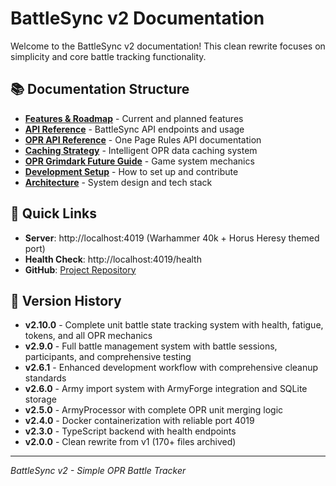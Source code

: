 # BattleSync v2 Documentation

Welcome to the BattleSync v2 documentation! This clean rewrite focuses on simplicity and core battle tracking functionality.

## 📚 Documentation Structure

- **[Features & Roadmap](features.md)** - Current and planned features
- **[API Reference](api.md)** - BattleSync API endpoints and usage  
- **[OPR API Reference](opr-api-reference.md)** - One Page Rules API documentation
- **[Caching Strategy](caching-strategy.md)** - Intelligent OPR data caching system
- **[OPR Grimdark Future Guide](opr-guide.md)** - Game system mechanics
- **[Development Setup](development.md)** - How to set up and contribute
- **[Architecture](architecture.md)** - System design and tech stack

## 🎯 Quick Links

- **Server**: http://localhost:4019 (Warhammer 40k + Horus Heresy themed port)
- **Health Check**: http://localhost:4019/health
- **GitHub**: [Project Repository](https://github.com/Majawat/battlesync)

## 🔄 Version History

- **v2.10.0** - Complete unit battle state tracking system with health, fatigue, tokens, and all OPR mechanics
- **v2.9.0** - Full battle management system with battle sessions, participants, and comprehensive testing
- **v2.6.1** - Enhanced development workflow with comprehensive cleanup standards  
- **v2.6.0** - Army import system with ArmyForge integration and SQLite storage
- **v2.5.0** - ArmyProcessor with complete OPR unit merging logic  
- **v2.4.0** - Docker containerization with reliable port 4019
- **v2.3.0** - TypeScript backend with health endpoints
- **v2.0.0** - Clean rewrite from v1 (170+ files archived)

---

*BattleSync v2 - Simple OPR Battle Tracker*